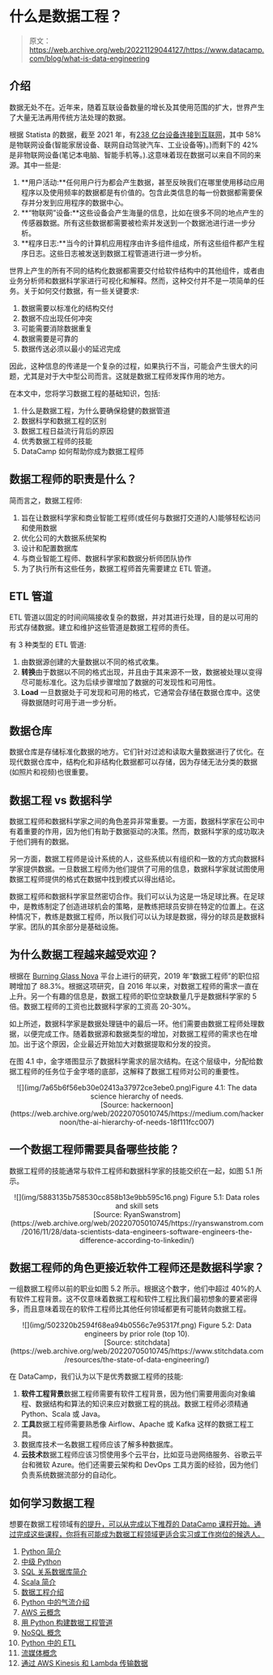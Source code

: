 # 什么是数据工程？

> 原文：<https://web.archive.org/web/20221129044127/https://www.datacamp.com/blog/what-is-data-engineering>

## 介绍

数据无处不在。近年来，随着互联设备数量的增长及其使用范围的扩大，世界产生了大量无法再用传统方法处理的数据。

根据 Statista 的数据，截至 2021 年，有[238 亿台设备连接到互联网](https://web.archive.org/web/20220705010745/https://www.statista.com/statistics/1101442/iot-number-of-connected-devices-worldwide/)，其中 58%是物联网设备(智能家居设备、联网自动驾驶汽车、工业设备等)。)而剩下的 42%是非物联网设备(笔记本电脑、智能手机等。).这意味着现在数据可以来自不同的来源。其中一些是:

1.  **用户活动:**任何用户行为都会产生数据，甚至反映我们在哪里使用移动应用程序以及使用频率的数据都是有价值的。包含此类信息的每一份数据都需要保存并分发到应用程序的数据中心。
2.  **“物联网”设备:**这些设备会产生海量的信息，比如在很多不同的地点产生的传感器数据。所有这些数据都需要被检索并发送到一个数据池进行进一步分析。
3.  **程序日志:**当今的计算机应用程序由许多组件组成，所有这些组件都产生程序日志。这些日志被发送到数据工程管道进行进一步分析。

世界上产生的所有不同的结构化数据都需要交付给软件结构中的其他组件，或者由业务分析师和数据科学家进行可视化和解释。然而，这种交付并不是一项简单的任务。关于如何交付数据，有一些关键要求:

1.  数据需要以标准化的结构交付
2.  数据不应出现任何冲突
3.  可能需要消除数据重复
4.  数据需要是可靠的
5.  数据传送必须以最小的延迟完成

因此，这种信息的传递是一个复杂的过程，如果执行不当，可能会产生很大的问题，尤其是对于大中型公司而言。这就是数据工程师发挥作用的地方。

在本文中，您将学习数据工程的基础知识，包括:

1.  什么是数据工程，为什么要确保稳健的数据管道
2.  数据科学和数据工程的区别
3.  数据工程日益流行背后的原因
4.  优秀数据工程师的技能
5.  DataCamp 如何帮助你成为数据工程师

## 数据工程师的职责是什么？

简而言之，数据工程师:

1.  旨在让数据科学家和商业智能工程师(或任何与数据打交道的人)能够轻松访问和使用数据
2.  优化公司的大数据系统架构
3.  设计和配置数据库
4.  与商业智能工程师、数据科学家和数据分析师团队协作
5.  为了执行所有这些任务，数据工程师首先需要建立 ETL 管道。

## ETL 管道

ETL 管道以固定的时间间隔接收复杂的数据，并对其进行处理，目的是以可用的形式存储数据。建立和维护这些管道是数据工程师的责任。

有 3 种类型的 ETL 管道:

1.  由数据源创建的大量数据以不同的格式收集。
2.  **转换**由于数据以不同的格式出现，并且由于其来源不一致，数据被处理以变得尽可能标准化。这为后续步骤增加了数据的可发现性和可用性。
3.  **Load** 一旦数据处于可发现和可用的格式，它通常会存储在数据仓库中。这使得数据随时可用于进一步分析。

## 数据仓库

数据仓库是存储标准化数据的地方。它们针对过滤和读取大量数据进行了优化。在现代数据仓库中，结构化和非结构化数据都可以存储，因为存储无法分类的数据(如照片和视频)也很重要。

## 数据工程 vs 数据科学

数据工程师和数据科学家之间的角色差异非常重要。一方面，数据科学家在公司中有着重要的作用，因为他们有助于数据驱动的决策。然而，数据科学家的成功取决于他们拥有的数据。

另一方面，数据工程师是设计系统的人，这些系统以有组织和一致的方式向数据科学家提供数据。一旦数据工程师为他们提供了可用的信息，数据科学家就试图使用数据工程师提供的格式在数据中找到模式以得出结论。

数据工程师和数据科学家显然密切合作。我们可以认为这是一场足球比赛。在足球中，是教练制定了创造进球机会的策略，是教练把球员安排在特定的位置上。在这种情况下，教练是数据工程师，所以我们可以认为球是数据，得分的球员是数据科学家。团队的其余部分是基础设施。

## 为什么数据工程越来越受欢迎？

根据在 [Burning Glass Nova](https://web.archive.org/web/20220705010745/https://www.burning-glass.com/products/nova/) 平台上进行的研究，2019 年“数据工程师”的职位招聘增加了 88.3%。根据这项研究，自 2016 年以来，对数据工程师的需求一直在上升。另一个有趣的信息是，数据工程师的职位空缺数量几乎是数据科学家的 5 倍。数据工程师的工资也比数据科学家的工资高 20-30%。

如上所述，数据科学家是数据处理链中的最后一环。他们需要由数据工程师处理数据，以便完成工作。随着数据源和数据类型的增加，对数据工程师的需求也在增加。出于这个原因，企业最近开始加大对数据提取和分发的投资。

在图 4.1 中，金字塔图显示了数据科学需求的层次结构。在这个层级中，分配给数据工程师的任务位于金字塔的底部，这解释了数据工程师对公司的重要性。

<center>![](img/7a65b6f56eb30e02413a37972ce3ebe0.png)Figure 4.1: The data science hierarchy of needs.</center>

<center>[Source: hackernoon](https://web.archive.org/web/20220705010745/https://medium.com/hackernoon/the-ai-hierarchy-of-needs-18f111fcc007)</center>

## 一个数据工程师需要具备哪些技能？

数据工程师的技能通常与软件工程师和数据科学家的技能交织在一起，如图 5.1 所示。

<center>![](img/5883135b758530cc858b13e9bb595c16.png) Figure 5.1: Data roles and skill sets</center>

<center>[Source: RyanSwanstrom](https://web.archive.org/web/20220705010745/https://ryanswanstrom.com/2016/11/28/data-scientists-data-engineers-software-engineers-the-difference-according-to-linkedin/)</center>

## 数据工程师的角色更接近软件工程师还是数据科学家？

一组数据工程师以前的职业如图 5.2 所示。根据这个数字，他们中超过 40%的人有软件工程背景。这不仅意味着数据工程和软件工程比我们最初想象的要紧密得多，而且意味着现在的软件工程师比其他任何领域都更有可能转向数据工程。

<center>![](img/502320b2594f68ea94b0556c7e95317f.png) Figure 5.2: Data engineers by prior role (top 10).</center>

<center>[Source: stitchdata](https://web.archive.org/web/20220705010745/https://www.stitchdata.com/resources/the-state-of-data-engineering/)</center>

在 DataCamp，我们认为以下是优秀数据工程师的技能:

1.  **软件工程背景**数据工程师需要有软件工程背景，因为他们需要用面向对象编程、数据结构和算法的知识来应对数据工程的挑战。数据工程师必须精通 Python、Scala 或 Java。
2.  **工具**数据工程师需要熟悉像 Airflow、Apache 或 Kafka 这样的数据工程工具。
3.  数据库技术一名数据工程师应该了解多种数据库。
4.  **云技术**数据工程师应该习惯使用多个云平台，比如亚马逊网络服务、谷歌云平台和微软 Azure。他们还需要云架构和 DevOps 工具方面的经验，因为他们负责系统数据流部分的自动化。

## 如何学习数据工程

想要在数据工程领域有[的提升，可以从完成以下推荐的 DataCamp 课程开始。通过完成这些课程，你将有可能成为数据工程领域更适合实习或工作岗位的候选人。](https://web.archive.org/web/20220705010745/https://www.datacamp.com/data-courses/data-engineering-courses)

1.  [Python 简介](https://web.archive.org/web/20220705010745/https://www.datacamp.com/courses/intro-to-python-for-data-science)
2.  [中级 Python](https://web.archive.org/web/20220705010745/https://www.datacamp.com/courses/intermediate-python)
3.  [SQL 关系数据库简介](https://web.archive.org/web/20220705010745/https://www.datacamp.com/courses/introduction-to-relational-databases-in-sql)
4.  [Scala 简介](https://web.archive.org/web/20220705010745/https://www.datacamp.com/courses/introduction-to-scala)
5.  [数据工程介绍](https://web.archive.org/web/20220705010745/https://www.datacamp.com/courses/introduction-to-data-engineering)
6.  [Python 中的气流介绍](https://web.archive.org/web/20220705010745/https://www.datacamp.com/courses/introduction-to-airflow-in-python)
7.  [AWS 云概念](https://web.archive.org/web/20220705010745/https://www.datacamp.com/courses/aws-cloud-concepts)
8.  [用 Python 构建数据工程管道](https://web.archive.org/web/20220705010745/https://www.datacamp.com/courses/building-data-engineering-pipelines-in-python)
9.  [NoSQL 概念](https://web.archive.org/web/20220705010745/https://www.datacamp.com/courses/nosql-concepts)
10.  [Python 中的 ETL](https://web.archive.org/web/20220705010745/https://www.datacamp.com/courses/etl-in-python)
11.  [流媒体概念](https://web.archive.org/web/20220705010745/https://www.datacamp.com/courses/streaming-concepts)
12.  [通过 AWS Kinesis 和 Lambda 传输数据](https://web.archive.org/web/20220705010745/https://www.datacamp.com/courses/streaming-data-with-aws-kinesis-and-lambda)